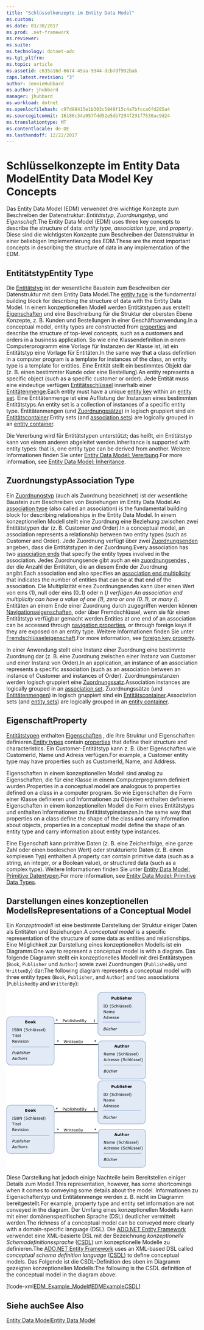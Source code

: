 ```yaml
---
title: "Schlüsselkonzepte im Entity Data Model"
ms.custom: 
ms.date: 03/30/2017
ms.prod: .net-framework
ms.reviewer: 
ms.suite: 
ms.technology: dotnet-ado
ms.tgt_pltfrm: 
ms.topic: article
ms.assetid: c635a16d-6674-45aa-9344-dcb7df992bab
caps.latest.revision: "3"
author: JennieHubbard
ms.author: jhubbard
manager: jhubbard
ms.workload: dotnet
ms.openlocfilehash: c97d98415e1b303c5849f15c4a7bfcca6fd285a4
ms.sourcegitcommit: 16186c34a957fdd52e5db7294f291f7530ac9d24
ms.translationtype: MT
ms.contentlocale: de-DE
ms.lasthandoff: 12/22/2017
---
```

# <a name="entity-data-model-key-concepts"></a><span data-ttu-id="e02cd-102">Schlüsselkonzepte im Entity Data Model</span><span class="sxs-lookup"><span data-stu-id="e02cd-102">Entity Data Model Key Concepts</span></span>
<span data-ttu-id="e02cd-103">Das Entity Data Model (EDM) verwendet drei wichtige Konzepte zum Beschreiben der Datenstruktur: *Entitätstyp*, *Zuordnungstyp*, und *Eigenschaft*.</span><span class="sxs-lookup"><span data-stu-id="e02cd-103">The Entity Data Model (EDM) uses three key concepts to describe the structure of data: *entity type*, *association type*, and *property*.</span></span> <span data-ttu-id="e02cd-104">Diese sind die wichtigsten Konzepte zum Beschreiben der Datenstruktur in einer beliebigen Implementierung des EDM.</span><span class="sxs-lookup"><span data-stu-id="e02cd-104">These are the most important concepts in describing the structure of data in any implementation of the EDM.</span></span>  
  
## <a name="entity-type"></a><span data-ttu-id="e02cd-105">Entitätstyp</span><span class="sxs-lookup"><span data-stu-id="e02cd-105">Entity Type</span></span>  
 <span data-ttu-id="e02cd-106">Die [Entitätstyp](../../../../docs/framework/data/adonet/entity-type.md) ist der wesentliche Baustein zum Beschreiben der Datenstruktur mit dem Entity Data Model.</span><span class="sxs-lookup"><span data-stu-id="e02cd-106">The [entity type](../../../../docs/framework/data/adonet/entity-type.md) is the fundamental building block for describing the structure of data with the Entity Data Model.</span></span> <span data-ttu-id="e02cd-107">In einem konzeptionellen Modell werden Entitätstypen aus erstellt [Eigenschaften](../../../../docs/framework/data/adonet/property.md) und eine Beschreibung für die Struktur der obersten Ebene Konzepte, z. B. Kunden und Bestellungen in einer Geschäftsanwendung.</span><span class="sxs-lookup"><span data-stu-id="e02cd-107">In a conceptual model, entity types are constructed from [properties](../../../../docs/framework/data/adonet/property.md) and describe the structure of top-level concepts, such as a customers and orders in a business application.</span></span> <span data-ttu-id="e02cd-108">So wie eine Klassendefinition in einem Computerprogramm eine Vorlage für Instanzen der Klasse ist, ist ein Entitätstyp eine Vorlage für Entitäten.</span><span class="sxs-lookup"><span data-stu-id="e02cd-108">In the same way that a class definition in a computer program is a template for instances of the class, an entity type is a template for entities.</span></span> <span data-ttu-id="e02cd-109">Eine Entität stellt ein bestimmtes Objekt dar (z. B. einen bestimmter Kunde oder eine Bestellung).</span><span class="sxs-lookup"><span data-stu-id="e02cd-109">An entity represents a specific object (such as a specific customer or order).</span></span> <span data-ttu-id="e02cd-110">Jede Entität muss eine eindeutige verfügen [Entitätsschlüssel](../../../../docs/framework/data/adonet/entity-key.md) innerhalb einer [Entitätenmenge](../../../../docs/framework/data/adonet/entity-set.md).</span><span class="sxs-lookup"><span data-stu-id="e02cd-110">Each entity must have a unique [entity key](../../../../docs/framework/data/adonet/entity-key.md) within an [entity set](../../../../docs/framework/data/adonet/entity-set.md).</span></span>  <span data-ttu-id="e02cd-111">Eine Entitätenmenge ist eine Auflistung der Instanzen eines bestimmten Entitätstyps.</span><span class="sxs-lookup"><span data-stu-id="e02cd-111">An entity set is a collection of instances of a specific entity type.</span></span> <span data-ttu-id="e02cd-112">Entitätenmengen (und [Zuordnungssätze](../../../../docs/framework/data/adonet/association-set.md)) in logisch gruppiert sind ein [Entitätscontainer](../../../../docs/framework/data/adonet/entity-container.md).</span><span class="sxs-lookup"><span data-stu-id="e02cd-112">Entity sets (and [association sets](../../../../docs/framework/data/adonet/association-set.md)) are logically grouped in an [entity container](../../../../docs/framework/data/adonet/entity-container.md).</span></span>  
  
 <span data-ttu-id="e02cd-113">Die Vererbung wird für Entitätstypen unterstützt; das heißt, ein Entitätstyp kann von einem anderen abgeleitet werden.</span><span class="sxs-lookup"><span data-stu-id="e02cd-113">Inheritance is supported with entity types: that is, one entity type can be derived from another.</span></span> <span data-ttu-id="e02cd-114">Weitere Informationen finden Sie unter [Entity Data Model: Vererbung](../../../../docs/framework/data/adonet/entity-data-model-inheritance.md).</span><span class="sxs-lookup"><span data-stu-id="e02cd-114">For more information, see [Entity Data Model: Inheritance](../../../../docs/framework/data/adonet/entity-data-model-inheritance.md).</span></span>  
  
## <a name="association-type"></a><span data-ttu-id="e02cd-115">Zuordnungstyp</span><span class="sxs-lookup"><span data-stu-id="e02cd-115">Association Type</span></span>  
 <span data-ttu-id="e02cd-116">Ein [Zuordnungstyp](../../../../docs/framework/data/adonet/association-type.md) (auch als Zuordnung bezeichnet) ist der wesentliche Baustein zum Beschreiben von Beziehungen im Entity Data Model.</span><span class="sxs-lookup"><span data-stu-id="e02cd-116">An [association type](../../../../docs/framework/data/adonet/association-type.md) (also called an association) is the fundamental building block for describing relationships in the Entity Data Model.</span></span> <span data-ttu-id="e02cd-117">In einem konzeptionellen Modell stellt eine Zuordnung eine Beziehung zwischen zwei Entitätstypen dar (z. B. Customer und Order).</span><span class="sxs-lookup"><span data-stu-id="e02cd-117">In a conceptual model, an association represents a relationship between two entity types (such as Customer and Order).</span></span> <span data-ttu-id="e02cd-118">Jede Zuordnung verfügt über zwei [Zuordnungsenden](../../../../docs/framework/data/adonet/association-end.md) angeben, dass die Entitätstypen in der Zuordnung.</span><span class="sxs-lookup"><span data-stu-id="e02cd-118">Every association has two [association ends](../../../../docs/framework/data/adonet/association-end.md) that specify the entity types involved in the association.</span></span> <span data-ttu-id="e02cd-119">Jedes Zuordnungsende gibt auch an ein [zuordnungsendes](../../../../docs/framework/data/adonet/association-end-multiplicity.md) , der die Anzahl der Entitäten, die an diesem Ende der Zuordnung angibt.</span><span class="sxs-lookup"><span data-stu-id="e02cd-119">Each association end also specifies an [association end multiplicity](../../../../docs/framework/data/adonet/association-end-multiplicity.md) that indicates the number of entities that can be at that end of the association.</span></span> <span data-ttu-id="e02cd-120">Die Multiplizität eines Zuordnungsendes kann über einen Wert von eins (1), null oder eins (0..1) oder n (*) verfügen.</span><span class="sxs-lookup"><span data-stu-id="e02cd-120">An association end multiplicity can have a value of one (1), zero or one (0..1), or many (*).</span></span> <span data-ttu-id="e02cd-121">Entitäten an einem Ende einer Zuordnung durch zugegriffen werden können [Navigationseigenschaften](../../../../docs/framework/data/adonet/navigation-property.md), oder über Fremdschlüssel, wenn sie für einen Entitätstyp verfügbar gemacht werden.</span><span class="sxs-lookup"><span data-stu-id="e02cd-121">Entities at one end of an association can be accessed through [navigation properties](../../../../docs/framework/data/adonet/navigation-property.md), or through foreign keys if they are exposed on an entity type.</span></span> <span data-ttu-id="e02cd-122">Weitere Informationen finden Sie unter [Fremdschlüsseleigenschaft](../../../../docs/framework/data/adonet/foreign-key-property.md).</span><span class="sxs-lookup"><span data-stu-id="e02cd-122">For more information, see [foreign key property](../../../../docs/framework/data/adonet/foreign-key-property.md).</span></span>  
  
 <span data-ttu-id="e02cd-123">In einer Anwendung stellt eine Instanz einer Zuordnung eine bestimmte Zuordnung dar (z. B. eine Zuordnung zwischen einer Instanz von Customer und einer Instanz von Order).</span><span class="sxs-lookup"><span data-stu-id="e02cd-123">In an application, an instance of an association represents a specific association (such as an association between an instance of Customer and instances of Order).</span></span> <span data-ttu-id="e02cd-124">Zuordnungsinstanzen werden logisch gruppiert eine [Zuordnungssatz](../../../../docs/framework/data/adonet/association-set.md).</span><span class="sxs-lookup"><span data-stu-id="e02cd-124">Association instances are logically grouped in an [association set](../../../../docs/framework/data/adonet/association-set.md).</span></span> <span data-ttu-id="e02cd-125">Zuordnungssätze (und [Entitätenmengen](../../../../docs/framework/data/adonet/entity-set.md)) in logisch gruppiert sind ein [Entitätscontainer](../../../../docs/framework/data/adonet/entity-container.md).</span><span class="sxs-lookup"><span data-stu-id="e02cd-125">Association sets (and [entity sets](../../../../docs/framework/data/adonet/entity-set.md)) are logically grouped in an [entity container](../../../../docs/framework/data/adonet/entity-container.md).</span></span>  
  
## <a name="property"></a><span data-ttu-id="e02cd-126">Eigenschaft</span><span class="sxs-lookup"><span data-stu-id="e02cd-126">Property</span></span>  
 <span data-ttu-id="e02cd-127">[Entitätstypen](../../../../docs/framework/data/adonet/entity-type.md) enthalten [Eigenschaften](../../../../docs/framework/data/adonet/property.md) , die ihre Struktur und Eigenschaften definieren.</span><span class="sxs-lookup"><span data-stu-id="e02cd-127">[Entity types](../../../../docs/framework/data/adonet/entity-type.md) contain [properties](../../../../docs/framework/data/adonet/property.md) that define their structure and characteristics.</span></span> <span data-ttu-id="e02cd-128">Ein Customer-Entitätstyp kann z. B. über Eigenschaften wie CustomerId, Name und Adress verfügen.</span><span class="sxs-lookup"><span data-stu-id="e02cd-128">For example, a Customer entity type may have properties such as CustomerId, Name, and Address.</span></span>  
  
 <span data-ttu-id="e02cd-129">Eigenschaften in einem konzeptionellen Modell sind analog zu Eigenschaften, die für eine Klasse in einem Computerprogramm definiert wurden.</span><span class="sxs-lookup"><span data-stu-id="e02cd-129">Properties in a conceptual model are analogous to properties defined on a class in a computer program.</span></span> <span data-ttu-id="e02cd-130">So wie Eigenschaften die Form einer Klasse definieren und Informationen zu Objekten enthalten definieren Eigenschaften in einem konzeptionellen Modell die Form eines Entitätstyps und enthalten Informationen zu Entitätstypinstanzen.</span><span class="sxs-lookup"><span data-stu-id="e02cd-130">In the same way that properties on a class define the shape of the class and carry information about objects, properties in a conceptual model define the shape of an entity type and carry information about entity type instances.</span></span>  
  
 <span data-ttu-id="e02cd-131">Eine Eigenschaft kann primitive Daten (z. B. eine Zeichenfolge, eine ganze Zahl oder einen booleschen Wert) oder strukturierte Daten (z. B. einen komplexen Typ) enthalten.</span><span class="sxs-lookup"><span data-stu-id="e02cd-131">A property can contain primitive data (such as a string, an integer, or a Boolean value), or structured data (such as a complex type).</span></span> <span data-ttu-id="e02cd-132">Weitere Informationen finden Sie unter [Entity Data Model: Primitive Datentypen](../../../../docs/framework/data/adonet/entity-data-model-primitive-data-types.md).</span><span class="sxs-lookup"><span data-stu-id="e02cd-132">For more information, see [Entity Data Model: Primitive Data Types](../../../../docs/framework/data/adonet/entity-data-model-primitive-data-types.md).</span></span>  
  
## <a name="representations-of-a-conceptual-model"></a><span data-ttu-id="e02cd-133">Darstellungen eines konzeptionellen Modells</span><span class="sxs-lookup"><span data-stu-id="e02cd-133">Representations of a Conceptual Model</span></span>  
 <span data-ttu-id="e02cd-134">Ein *Konzeptmodell* ist eine bestimmte Darstellung der Struktur einiger Daten als Entitäten und Beziehungen.</span><span class="sxs-lookup"><span data-stu-id="e02cd-134">A *conceptual model* is a specific representation of the structure of some data as entities and relationships.</span></span> <span data-ttu-id="e02cd-135">Eine Möglichkeit zur Darstellung eines konzeptionellen Modells ist ein Diagramm.</span><span class="sxs-lookup"><span data-stu-id="e02cd-135">One way to represent a conceptual model is with a diagram.</span></span> <span data-ttu-id="e02cd-136">Das folgende Diagramm stellt ein konzeptionelles Modell mit drei Entitätstypen (`Book`, `Publisher` und `Author`) sowie zwei Zuordnungen (`PublishedBy` und `WrittenBy`) dar:</span><span class="sxs-lookup"><span data-stu-id="e02cd-136">The following diagram represents a conceptual model with three entity types (`Book`, `Publisher`, and `Author`) and two associations (`PublishedBy` and `WrittenBy`):</span></span>  
  
 <span data-ttu-id="e02cd-137">![Modell mit Navigationseigenschaften](../../../../docs/framework/data/adonet/media/modelwithnavprops.gif "ModelWithNavProps")</span><span class="sxs-lookup"><span data-stu-id="e02cd-137">![Model with Navigation Properties](../../../../docs/framework/data/adonet/media/modelwithnavprops.gif "ModelWithNavProps")</span></span>  
  
 <span data-ttu-id="e02cd-138">Diese Darstellung hat jedoch einige Nachteile beim Bereitstellen einiger Details zum Modell.</span><span class="sxs-lookup"><span data-stu-id="e02cd-138">This representation, however, has some shortcomings when it comes to conveying some details about the model.</span></span> <span data-ttu-id="e02cd-139">Informationen zu Eigenschaftentyp und Entitätenmenge werden z. B. nicht im Diagramm bereitgestellt.</span><span class="sxs-lookup"><span data-stu-id="e02cd-139">For example, property type and entity set information are not conveyed in the diagram.</span></span> <span data-ttu-id="e02cd-140">Der Umfang eines konzeptionellen Modells kann mit einer domänenspezifischen Sprache (DSL) deutlicher vermittelt werden.</span><span class="sxs-lookup"><span data-stu-id="e02cd-140">The richness of a conceptual model can be conveyed more clearly with a domain-specific language (DSL).</span></span> <span data-ttu-id="e02cd-141">Die [ADO.NET Entity Framework](../../../../docs/framework/data/adonet/ef/index.md) verwendet eine XML-basierte DSL mit der Bezeichnung *konzeptionelle Schemadefinitionssprache* ([CSDL](../../../../docs/framework/data/adonet/ef/language-reference/csdl-specification.md)) um konzeptionelle Modelle zu definieren.</span><span class="sxs-lookup"><span data-stu-id="e02cd-141">The [ADO.NET Entity Framework](../../../../docs/framework/data/adonet/ef/index.md) uses an XML-based DSL called *conceptual schema definition language* ([CSDL](../../../../docs/framework/data/adonet/ef/language-reference/csdl-specification.md)) to define conceptual models.</span></span> <span data-ttu-id="e02cd-142">Das Folgende ist die CSDL-Definition des oben im Diagramm gezeigten konzeptionellen Modells:</span><span class="sxs-lookup"><span data-stu-id="e02cd-142">The following is the CSDL definition of the conceptual model in the diagram above:</span></span>  
  
 [!code-xml[EDM_Example_Model#EDMExampleCSDL](../../../../samples/snippets/xml/VS_Snippets_Data/edm_example_model/xml/books.edmx#edmexamplecsdl)]  
  
## <a name="see-also"></a><span data-ttu-id="e02cd-143">Siehe auch</span><span class="sxs-lookup"><span data-stu-id="e02cd-143">See Also</span></span>  
 [<span data-ttu-id="e02cd-144">Entity Data Model</span><span class="sxs-lookup"><span data-stu-id="e02cd-144">Entity Data Model</span></span>](../../../../docs/framework/data/adonet/entity-data-model.md)
